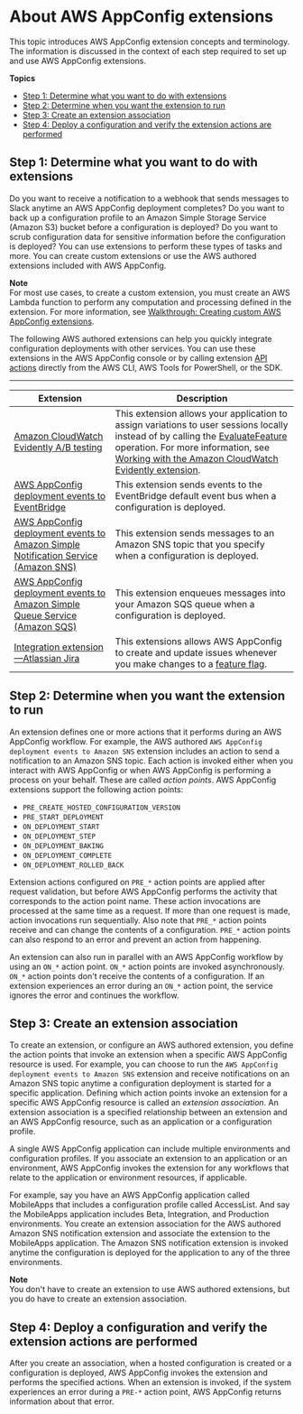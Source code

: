 # About AWS AppConfig extensions<a name="working-with-appconfig-extensions-about"></a>

This topic introduces AWS AppConfig extension concepts and terminology\. The information is discussed in the context of each step required to set up and use AWS AppConfig extensions\.

**Topics**
+ [Step 1: Determine what you want to do with extensions](#working-with-appconfig-extensions-how-it-works-step-1)
+ [Step 2: Determine when you want the extension to run](#working-with-appconfig-extensions-how-it-works-step-2)
+ [Step 3: Create an extension association](#working-with-appconfig-extensions-how-it-works-step-3)
+ [Step 4: Deploy a configuration and verify the extension actions are performed](#working-with-appconfig-extensions-how-it-works-step-4)

## Step 1: Determine what you want to do with extensions<a name="working-with-appconfig-extensions-how-it-works-step-1"></a>

Do you want to receive a notification to a webhook that sends messages to Slack anytime an AWS AppConfig deployment completes? Do you want to back up a configuration profile to an Amazon Simple Storage Service \(Amazon S3\) bucket before a configuration is deployed? Do you want to scrub configuration data for sensitive information before the configuration is deployed? You can use extensions to perform these types of tasks and more\. You can create custom extensions or use the AWS authored extensions included with AWS AppConfig\.

**Note**  
For most use cases, to create a custom extension, you must create an AWS Lambda function to perform any computation and processing defined in the extension\. For more information, see [Walkthrough: Creating custom AWS AppConfig extensions](working-with-appconfig-extensions-creating-custom.md)\.

The following AWS authored extensions can help you quickly integrate configuration deployments with other services\. You can use these extensions in the AWS AppConfig console or by calling extension [API actions](https://docs.aws.amazon.com/appconfig/2019-10-09/APIReference/API_Operations.html) directly from the AWS CLI, AWS Tools for PowerShell, or the SDK\.


****  

| Extension | Description | 
| --- | --- | 
|  [Amazon CloudWatch Evidently A/B testing](https://docs.aws.amazon.com/appconfig/latest/userguide/working-with-appconfig-extensions-about-predefined-evidently)  |  This extension allows your application to assign variations to user sessions locally instead of by calling the [EvaluateFeature](https://docs.aws.amazon.com/cloudwatchevidently/latest/APIReference/API_EvaluateFeature.html) operation\. For more information, see [Working with the Amazon CloudWatch Evidently extension](working-with-appconfig-extensions-about-predefined-evidently.md)\.  | 
|  [AWS AppConfig deployment events to EventBridge](https://docs.aws.amazon.com/appconfig/latest/userguide/working-with-appconfig-extensions-about-predefined-notification-eventbridge.html)  |  This extension sends events to the EventBridge default event bus when a configuration is deployed\.   | 
|  [AWS AppConfig deployment events to Amazon Simple Notification Service \(Amazon SNS\)](https://docs.aws.amazon.com/appconfig/latest/userguide/working-with-appconfig-extensions-about-predefined-notification-sns.html)  |  This extension sends messages to an Amazon SNS topic that you specify when a configuration is deployed\.   | 
|  [AWS AppConfig deployment events to Amazon Simple Queue Service \(Amazon SQS\)](https://docs.aws.amazon.com/appconfig/latest/userguide/working-with-appconfig-extensions-about-predefined-notification-sqs.html)  |  This extension enqueues messages into your Amazon SQS queue when a configuration is deployed\.  | 
|  [Integration extension—Atlassian Jira](https://docs.aws.amazon.com/appconfig/latest/userguide/working-with-appconfig-extensions-about-jira.html)  |  This extensions allows AWS AppConfig to create and update issues whenever you make changes to a [feature flag](https://docs.aws.amazon.com/appconfig/latest/userguide/appconfig-creating-configuration-and-profile.html#appconfig-creating-configuration-and-profile-feature-flags)\.   | 

## Step 2: Determine when you want the extension to run<a name="working-with-appconfig-extensions-how-it-works-step-2"></a>

An extension defines one or more actions that it performs during an AWS AppConfig workflow\. For example, the AWS authored `AWS AppConfig deployment events to Amazon SNS` extension includes an action to send a notification to an Amazon SNS topic\. Each action is invoked either when you interact with AWS AppConfig or when AWS AppConfig is performing a process on your behalf\. These are called *action points*\. AWS AppConfig extensions support the following action points:
+ `PRE_CREATE_HOSTED_CONFIGURATION_VERSION`
+ `PRE_START_DEPLOYMENT`
+ `ON_DEPLOYMENT_START`
+ `ON_DEPLOYMENT_STEP`
+ `ON_DEPLOYMENT_BAKING`
+ `ON_DEPLOYMENT_COMPLETE`
+ `ON_DEPLOYMENT_ROLLED_BACK`

Extension actions configured on `PRE_*` action points are applied after request validation, but before AWS AppConfig performs the activity that corresponds to the action point name\. These action invocations are processed at the same time as a request\. If more than one request is made, action invocations run sequentially\. Also note that `PRE_*` action points receive and can change the contents of a configuration\. `PRE_*` action points can also respond to an error and prevent an action from happening\. 

An extension can also run in parallel with an AWS AppConfig workflow by using an `ON_*` action point\. `ON_*` action points are invoked asynchronously\. `ON_*` action points don't receive the contents of a configuration\. If an extension experiences an error during an `ON_*` action point, the service ignores the error and continues the workflow\.

## Step 3: Create an extension association<a name="working-with-appconfig-extensions-how-it-works-step-3"></a>

To create an extension, or configure an AWS authored extension, you define the action points that invoke an extension when a specific AWS AppConfig resource is used\. For example, you can choose to run the `AWS AppConfig deployment events to Amazon SNS` extension and receive notifications on an Amazon SNS topic anytime a configuration deployment is started for a specific application\. Defining which action points invoke an extension for a specific AWS AppConfig resource is called an *extension association*\. An extension association is a specified relationship between an extension and an AWS AppConfig resource, such as an application or a configuration profile\.

A single AWS AppConfig application can include multiple environments and configuration profiles\. If you associate an extension to an application or an environment, AWS AppConfig invokes the extension for any workflows that relate to the application or environment resources, if applicable\.

For example, say you have an AWS AppConfig application called MobileApps that includes a configuration profile called AccessList\. And say the MobileApps application includes Beta, Integration, and Production environments\. You create an extension association for the AWS authored Amazon SNS notification extension and associate the extension to the MobileApps application\. The Amazon SNS notification extension is invoked anytime the configuration is deployed for the application to any of the three environments\. 

**Note**  
You don't have to create an extension to use AWS authored extensions, but you do have to create an extension association\.

## Step 4: Deploy a configuration and verify the extension actions are performed<a name="working-with-appconfig-extensions-how-it-works-step-4"></a>

After you create an association, when a hosted configuration is created or a configuration is deployed, AWS AppConfig invokes the extension and performs the specified actions\. When an extension is invoked, if the system experiences an error during a `PRE-*` action point, AWS AppConfig returns information about that error\.
